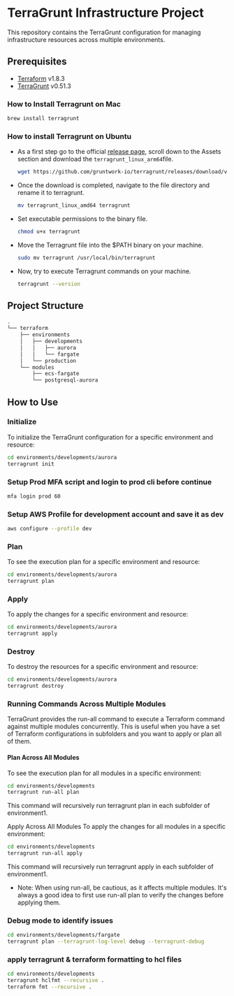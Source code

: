 # TerraGrunt Infrastructure Project

This repository contains the TerraGrunt configuration for managing infrastructure resources across multiple environments.

## Prerequisites

- [Terraform](https://learn.hashicorp.com/tutorials/terraform/install-cli) v1.8.3
- [TerraGrunt](https://terragrunt.gruntwork.io/docs/getting-started/install/) v0.51.3

### How to Install Terragrunt on Mac
```bash
brew install terragrunt
```

### How to install Terragrunt on Ubuntu
  * As a first step go to the official [release page](https://github.com/gruntwork-io/terragrunt/releases), scroll down to the Assets section and download the `terragrunt_linux_arm64`file.
    ```bash
    wget https://github.com/gruntwork-io/terragrunt/releases/download/v0.51.3/terragrunt_linux_amd64
    ```

  * Once the download is completed, navigate to the file directory and rename it to terragrunt.
    ```bash
    mv terragrunt_linux_amd64 terragrunt
    ```

  * Set executable permissions to the binary file.
    ```bash
    chmod u+x terragrunt
    ```

  * Move the Terragrunt file into the $PATH binary on your machine.
    ```bash
    sudo mv terragrunt /usr/local/bin/terragrunt
    ```

  * Now, try to execute Terragrunt commands on your machine.
    ```bash
    terragrunt --version
    ```

## Project Structure
```bash
.
└── terraform
    ├── environments
    │   ├── developments
    │   │   ├── aurora
    │   │   └── fargate
    │   └── production
    └── modules
        ├── ecs-fargate
        └── postgresql-aurora
```

## How to Use

### Initialize

To initialize the TerraGrunt configuration for a specific environment and resource:

```bash
cd environments/developments/aurora
terragrunt init
```
### Setup Prod MFA script and login to prod cli before continue

```bash
mfa login prod 60
```
### Setup AWS Profile for development account and save it as dev
```bash
aws configure --profile dev
```
### Plan
To see the execution plan for a specific environment and resource:

```bash
cd environments/developments/aurora
terragrunt plan
```

### Apply
To apply the changes for a specific environment and resource:

```bash
cd environments/developments/aurora
terragrunt apply
```

### Destroy
To destroy the resources for a specific environment and resource:

```bash
cd environments/developments/aurora
terragrunt destroy
```

### Running Commands Across Multiple Modules
TerraGrunt provides the run-all command to execute a Terraform command against multiple modules concurrently. This is useful when you have a set of Terraform configurations in subfolders and you want to apply or plan all of them.

#### Plan Across All Modules
To see the execution plan for all modules in a specific environment:

```bash
cd environments/developments
terragrunt run-all plan
```

This command will recursively run terragrunt plan in each subfolder of environment1.


Apply Across All Modules
To apply the changes for all modules in a specific environment:

```bash
cd environments/developments
terragrunt run-all apply
```

This command will recursively run terragrunt apply in each subfolder of environment1.

* Note: When using run-all, be cautious, as it affects multiple modules. It's always a good idea to first use run-all plan to verify the changes before applying them.

### Debug mode to identify issues

```bash
cd environments/developments/fargate
terragrunt plan --terragrunt-log-level debug --terragrunt-debug
```

### apply terragrunt & terraform formatting to hcl files

```bash
cd environments/developments
terragrunt hclfmt --recursive .
terraform fmt --recursive .
```
